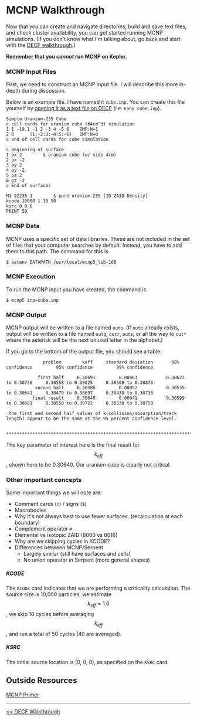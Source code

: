 # MCNP Walkthrough

Now that you can create and navigate directories, build and save text files, and check cluster availability, you can get started running MCNP simulations. (If you don't know what I'm talking about, go back and start with the [DECF walkthrough](decf_walkthrough.md).)

**Remember that you _cannot_ run MCNP on Kepler.**

### MCNP Input Files
First, we need to construct an MCNP input file. I will describe this more in-depth during discussion.

Below is an example file. I have named it `cube.inp`. You can create this file yourself by [opening it as a text file on DECF](decf_walkthrough.md/#create-a-text-file) (_i.e._  `nano cube.inp`).

```
Simple Uranium-235 Cube
c cell cards for uranium cube (64cm^3) simulation
1 1 -19.1 -1 2 -3 4 -5 6 	IMP:N=1
2 0      (1:-2:3:-4:5:-6)	IMP:N=0
c end of cell cards for cube simulation

c Beginning of surface
1 px 2	      $ uranium cube (w/ side 4cm)
2 px -2
3 py 2
4 py -2
5 pz 2
6 pz -2
c End of surfaces

M1 92235 1        $ pure uranium-235 [ID ZAID Density]
kcode 10000 1 10 50
ksrc 0 0 0
PRINT 50
```


### MCNP Data

MCNP uses a specific set of data libraries. These are not included in the set of files that your computer searches by default. Instead, you have to add them to this path. The command for this is 

```
$ setenv DATAPATH /usr/local/mcnp5_lib-160  
```


### MCNP Execution

To run the MCNP input you have created, the command is 

```
$ mcnp5 inp=cube.inp
```

### MCNP Output

MCNP output will be written to a file named `outp`. (If `outp` already exists, output will be written to a file named `outq`, `outr`, `outs`, or all the way to `out*` where the asterisk will be the next unused letter in the alphabet.)

If you go to the bottom of the output file, you should see a table:

```
              problem        keff     standard deviation       68% confidence         95% confidence         99% confidence

            first half     0.30691         0.00063           0.30627 to 0.30756     0.30558 to 0.30825     0.30508 to 0.30875
           second half     0.30588         0.00052           0.30535 to 0.30641     0.30479 to 0.30697     0.30438 to 0.30738
          final result     0.30640         0.00041           0.30599 to 0.30681     0.30558 to 0.30722     0.30530 to 0.30750

 the first and second half values of k(collision/absorption/track length) appear to be the same at the 95 percent confidence level.

 ***********************************************************************************************************************
```

The key parameter of interest here is the final result for $$k_{\textit{eff}}$$, shown here to be 0.30640. Our uranium cube is clearly not critical.

### Other important concepts

Some important things we will note are:

* Comment cards (`c`) / signs (`$`)
* Macrobodies
* Why it's not always best to use fewer surfaces. (recalculation at each boundary)
* Complement operator `#`
* Elemental vs isotopic ZAID (8000 vs 8016)
* Why are we skipping cycles in KCODE?
* Differences between MCNP/Serpent
	* Largely similar (still have surfaces and cells)
	* No union operator in Serpent (more general shapes)

##### KCODE 

The `KCODE` card indicates that we are performing a criticality calculation. The source size is 10,000 particles, we estimate $$k_{\textit{eff}} = 1.0$$, we skip 10 cycles before averaging $$k_{\textit{eff}}$$, and run a total of 50 cycles (40 are averaged). 


##### KSRC

The initial source location is (0, 0, 0), as specified on the `KSRC` card.

## Outside Resources
[MCNP Primer](http://bl831.als.lbl.gov/~mcfuser/publications/MCNP/MCNP_primer.pdf)


---
[<< DECF Walkthrough](decf_walkthrough.md)
